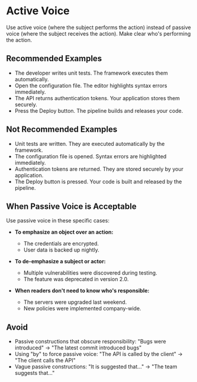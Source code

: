 # Active Voice

Use active voice (where the subject performs the action) instead of passive voice (where the subject receives the action). Make clear who's performing the action.

## Recommended Examples

- The developer writes unit tests. The framework executes them automatically.
- Open the configuration file. The editor highlights syntax errors immediately.
- The API returns authentication tokens. Your application stores them securely.
- Press the Deploy button. The pipeline builds and releases your code.

## Not Recommended Examples

- Unit tests are written. They are executed automatically by the framework.
- The configuration file is opened. Syntax errors are highlighted immediately.
- Authentication tokens are returned. They are stored securely by your application.
- The Deploy button is pressed. Your code is built and released by the pipeline.

## When Passive Voice is Acceptable

Use passive voice in these specific cases:

- **To emphasize an object over an action:**
  - The credentials are encrypted.
  - User data is backed up nightly.

- **To de-emphasize a subject or actor:**
  - Multiple vulnerabilities were discovered during testing.
  - The feature was deprecated in version 2.0.

- **When readers don't need to know who's responsible:**
  - The servers were upgraded last weekend.
  - New policies were implemented company-wide.

## Avoid

- Passive constructions that obscure responsibility: "Bugs were introduced" → "The latest commit introduced bugs"
- Using "by" to force passive voice: "The API is called by the client" → "The client calls the API"
- Vague passive constructions: "It is suggested that..." → "The team suggests that..."
